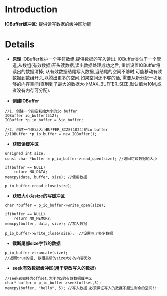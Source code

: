 # Introduction #

**IOBuffer缓冲区:** 提供读写数据的缓冲区功能


# Details #
  * **原理**
IOBuffer维护一个字符数组,提供数据的写入读出. IOBuffer类似于一个管道,从数组(有效数据)开头读数据,读出数据处理成功之后, 重新设置IOBuffer将读出的数据清掉; 从有效数据结尾写入数据,当结尾的空间不够时,可能移动有效数据到数组开头,以腾出更多的空间,如果空间还不够的话, 需要从新分配一块足够的内存空间(直到到了最大的数据大小MAX\_BUFFER\_SIZE,默认值为10M,或者没有内存可分配).

  * **创建IOBuffer**
```
//1. 创建一个指定初始大小的io buffer
IOBuffer io_buffer(512);
IOBuffer *p_io_buffer = &io_buffer;

//2. 创建一个默认大小BUFFER_SIZE(1024)的io buffer
//IOBuffer *p_io_buffer = new IOBuffer();
```

  * **获取读缓冲区**
```
unsigned int size;
const char *buffer = p_io_buffer->read_open(size); //返回可读数据的大小

if(buffer == NULL)
    return NO_DATA;
memcpy(data, buffer, size); //使用数据

p_io_buffer->read_close(size);
```

  * **获取大小为size的写缓冲区**
```
char *buffer = p_io_buffer->write_open(size);

if(buffer == NULL)
    return NO_MEMORY;
memcpy(buffer, data, size); //写入数据

p_io_buffer->write_close(size);  //设置写了多少数据
```

  * **截断尾部size字节的数据**
```
p_io_buffer->truncate(size);
//返回true的话, 数组最后的size大小的内容无效
```

  * **seek有效数据缓冲区(用于更改写入的数据)**
```
//seek到偏移为offset,大小为5的有效数据缓冲区
char* buffer = p_io_buffer->seek(offset,5);
memcpy(buffer, "hello", 5); //写入数据,必须保证写入的数据不超过剩余的空间!!!
```